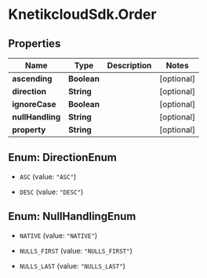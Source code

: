 # KnetikcloudSdk.Order

## Properties
Name | Type | Description | Notes
------------ | ------------- | ------------- | -------------
**ascending** | **Boolean** |  | [optional] 
**direction** | **String** |  | [optional] 
**ignoreCase** | **Boolean** |  | [optional] 
**nullHandling** | **String** |  | [optional] 
**property** | **String** |  | [optional] 


<a name="DirectionEnum"></a>
## Enum: DirectionEnum


* `ASC` (value: `"ASC"`)

* `DESC` (value: `"DESC"`)




<a name="NullHandlingEnum"></a>
## Enum: NullHandlingEnum


* `NATIVE` (value: `"NATIVE"`)

* `NULLS_FIRST` (value: `"NULLS_FIRST"`)

* `NULLS_LAST` (value: `"NULLS_LAST"`)





